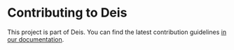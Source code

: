 # Contributing to Deis

This project is part of Deis. You can find the latest contribution
guidelines [in our documentation](https://docs.deiscc.com/contributing/overview/).
